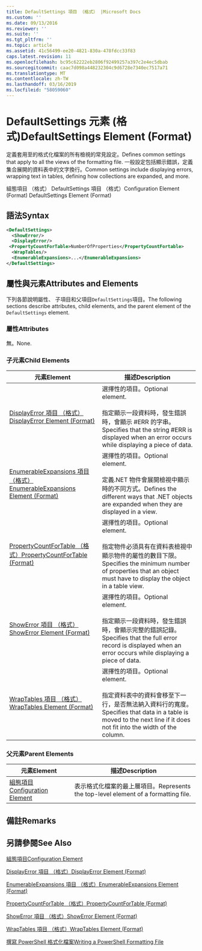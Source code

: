 ```yaml
---
title: DefaultSettings 項目 （格式） |Microsoft Docs
ms.custom: ''
ms.date: 09/13/2016
ms.reviewer: ''
ms.suite: ''
ms.tgt_pltfrm: ''
ms.topic: article
ms.assetid: 41c56499-ee20-4821-830a-478fdcc33f83
caps.latest.revision: 11
ms.openlocfilehash: bc95c62222eb2806f92499257a397c2e4ec5dbab
ms.sourcegitcommit: caac7d098a448232304c9d6728e7340ec7517a71
ms.translationtype: MT
ms.contentlocale: zh-TW
ms.lasthandoff: 03/16/2019
ms.locfileid: "58059060"
---
```

# <a name="defaultsettings-element-format"></a><span data-ttu-id="22c68-102">DefaultSettings 元素 (格式)</span><span class="sxs-lookup"><span data-stu-id="22c68-102">DefaultSettings Element (Format)</span></span>

<span data-ttu-id="22c68-103">定義套用至的格式化檔案的所有檢視的常見設定。</span><span class="sxs-lookup"><span data-stu-id="22c68-103">Defines common settings that apply to all the views of the formatting file.</span></span> <span data-ttu-id="22c68-104">一般設定包括顯示錯誤，定義集合展開的資料表中的文字換行。</span><span class="sxs-lookup"><span data-stu-id="22c68-104">Common settings include displaying errors, wrapping text in tables, defining how collections are expanded, and more.</span></span>

<span data-ttu-id="22c68-105">組態項目 （格式） DefaultSettings 項目 （格式）</span><span class="sxs-lookup"><span data-stu-id="22c68-105">Configuration Element (Format) DefaultSettings Element (Format)</span></span>

## <a name="syntax"></a><span data-ttu-id="22c68-106">語法</span><span class="sxs-lookup"><span data-stu-id="22c68-106">Syntax</span></span>

```xml
<DefaultSettings>
  <ShowError/>
  <DisplayError/>
 <PropertyCountForTable>NumberOfProperties</PropertyCountFortable>
  <WrapTables/>
  <EnumerableExpansions>...</EnumerableExpansions>
</DefaultSettings>
```

## <a name="attributes-and-elements"></a><span data-ttu-id="22c68-107">屬性與元素</span><span class="sxs-lookup"><span data-stu-id="22c68-107">Attributes and Elements</span></span>

<span data-ttu-id="22c68-108">下列各節說明屬性、 子項目和父項目`DefaultSettings`項目。</span><span class="sxs-lookup"><span data-stu-id="22c68-108">The following sections describe attributes, child elements, and the parent element of the `DefaultSettings` element.</span></span>

### <a name="attributes"></a><span data-ttu-id="22c68-109">屬性</span><span class="sxs-lookup"><span data-stu-id="22c68-109">Attributes</span></span>

<span data-ttu-id="22c68-110">無。</span><span class="sxs-lookup"><span data-stu-id="22c68-110">None.</span></span>

### <a name="child-elements"></a><span data-ttu-id="22c68-111">子元素</span><span class="sxs-lookup"><span data-stu-id="22c68-111">Child Elements</span></span>

|<span data-ttu-id="22c68-112">元素</span><span class="sxs-lookup"><span data-stu-id="22c68-112">Element</span></span>|<span data-ttu-id="22c68-113">描述</span><span class="sxs-lookup"><span data-stu-id="22c68-113">Description</span></span>|
|-------------|-----------------|
|[<span data-ttu-id="22c68-114">DisplayError 項目 （格式）</span><span class="sxs-lookup"><span data-stu-id="22c68-114">DisplayError Element (Format)</span></span>](./displayerror-element-format.md)|<span data-ttu-id="22c68-115">選擇性的項目。</span><span class="sxs-lookup"><span data-stu-id="22c68-115">Optional element.</span></span><br /><br /> <span data-ttu-id="22c68-116">指定顯示一段資料時，發生錯誤時，會顯示 #ERR 的字串。</span><span class="sxs-lookup"><span data-stu-id="22c68-116">Specifies that the string #ERR is displayed when an error occurs while displaying a piece of data.</span></span>|
|[<span data-ttu-id="22c68-117">EnumerableExpansions 項目 （格式）</span><span class="sxs-lookup"><span data-stu-id="22c68-117">EnumerableExpansions Element (Format)</span></span>](./enumerableexpansions-element-format.md)|<span data-ttu-id="22c68-118">選擇性的項目。</span><span class="sxs-lookup"><span data-stu-id="22c68-118">Optional element.</span></span><br /><br /> <span data-ttu-id="22c68-119">定義.NET 物件會展開檢視中顯示時的不同方式。</span><span class="sxs-lookup"><span data-stu-id="22c68-119">Defines the different ways that .NET objects are expanded when they are displayed in a view.</span></span>|
|[<span data-ttu-id="22c68-120">PropertyCountForTable （格式）</span><span class="sxs-lookup"><span data-stu-id="22c68-120">PropertyCountForTable (Format)</span></span>](./propertycountfortable-element-format.md)|<span data-ttu-id="22c68-121">選擇性的項目。</span><span class="sxs-lookup"><span data-stu-id="22c68-121">Optional element.</span></span><br /><br /> <span data-ttu-id="22c68-122">指定物件必須具有在資料表檢視中顯示物件的屬性的數目下限。</span><span class="sxs-lookup"><span data-stu-id="22c68-122">Specifies the minimum number of properties that an object must have to display the object in a table view.</span></span>|
|[<span data-ttu-id="22c68-123">ShowError 項目 （格式）</span><span class="sxs-lookup"><span data-stu-id="22c68-123">ShowError Element (Format)</span></span>](./showerror-element-format.md)|<span data-ttu-id="22c68-124">選擇性的項目。</span><span class="sxs-lookup"><span data-stu-id="22c68-124">Optional element.</span></span><br /><br /> <span data-ttu-id="22c68-125">指定顯示一段資料時，發生錯誤時，會顯示完整的錯誤記錄。</span><span class="sxs-lookup"><span data-stu-id="22c68-125">Specifies that the full error record is displayed when an error occurs while displaying a piece of data.</span></span>|
|[<span data-ttu-id="22c68-126">WrapTables 項目 （格式）</span><span class="sxs-lookup"><span data-stu-id="22c68-126">WrapTables Element (Format)</span></span>](./wraptables-element-format.md)|<span data-ttu-id="22c68-127">選擇性的項目。</span><span class="sxs-lookup"><span data-stu-id="22c68-127">Optional element.</span></span><br /><br /> <span data-ttu-id="22c68-128">指定資料表中的資料會移至下一行，是否無法納入資料行的寬度。</span><span class="sxs-lookup"><span data-stu-id="22c68-128">Specifies that data in a table is moved to the next line if it does not fit into the width of the column.</span></span>|

### <a name="parent-elements"></a><span data-ttu-id="22c68-129">父元素</span><span class="sxs-lookup"><span data-stu-id="22c68-129">Parent Elements</span></span>

|<span data-ttu-id="22c68-130">元素</span><span class="sxs-lookup"><span data-stu-id="22c68-130">Element</span></span>|<span data-ttu-id="22c68-131">描述</span><span class="sxs-lookup"><span data-stu-id="22c68-131">Description</span></span>|
|-------------|-----------------|
|[<span data-ttu-id="22c68-132">組態項目</span><span class="sxs-lookup"><span data-stu-id="22c68-132">Configuration Element</span></span>](./configuration-element-format.md)|<span data-ttu-id="22c68-133">表示格式化檔案的最上層項目。</span><span class="sxs-lookup"><span data-stu-id="22c68-133">Represents the top-level element of a formatting file.</span></span>|

## <a name="remarks"></a><span data-ttu-id="22c68-134">備註</span><span class="sxs-lookup"><span data-stu-id="22c68-134">Remarks</span></span>

## <a name="see-also"></a><span data-ttu-id="22c68-135">另請參閱</span><span class="sxs-lookup"><span data-stu-id="22c68-135">See Also</span></span>

[<span data-ttu-id="22c68-136">組態項目</span><span class="sxs-lookup"><span data-stu-id="22c68-136">Configuration Element</span></span>](./configuration-element-format.md)

[<span data-ttu-id="22c68-137">DisplayError 項目 （格式）</span><span class="sxs-lookup"><span data-stu-id="22c68-137">DisplayError Element (Format)</span></span>](./displayerror-element-format.md)

[<span data-ttu-id="22c68-138">EnumerableExpansions 項目 （格式）</span><span class="sxs-lookup"><span data-stu-id="22c68-138">EnumerableExpansions Element (Format)</span></span>](./enumerableexpansions-element-format.md)

[<span data-ttu-id="22c68-139">PropertyCountForTable （格式）</span><span class="sxs-lookup"><span data-stu-id="22c68-139">PropertyCountForTable (Format)</span></span>](./propertycountfortable-element-format.md)

[<span data-ttu-id="22c68-140">ShowError 項目 （格式）</span><span class="sxs-lookup"><span data-stu-id="22c68-140">ShowError Element (Format)</span></span>](./showerror-element-format.md)

[<span data-ttu-id="22c68-141">WrapTables 項目 （格式）</span><span class="sxs-lookup"><span data-stu-id="22c68-141">WrapTables Element (Format)</span></span>](./wraptables-element-format.md)

[<span data-ttu-id="22c68-142">撰寫 PowerShell 格式化檔案</span><span class="sxs-lookup"><span data-stu-id="22c68-142">Writing a PowerShell Formatting File</span></span>](./writing-a-powershell-formatting-file.md)
